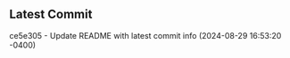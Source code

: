 
## Latest Commit
ce5e305 - Update README with latest commit info (2024-08-29 16:53:20 -0400) <Yunxi-Zhou>
